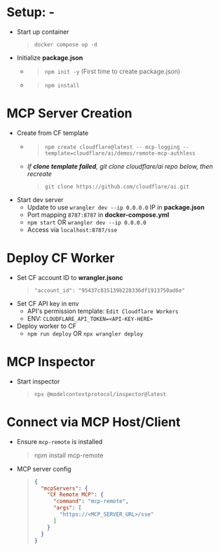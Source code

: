 # Setup: -
- Start up container
    > `docker compose up -d`
- Initialize **package.json**
    - > `npm init -y` (First time to create package.json)
    - > `npm install`

# MCP Server Creation
- Create from CF template
    - > `npm create cloudflare@latest -- mcp-logging --template=cloudflare/ai/demos/remote-mcp-authless`
    - *If **clone template failed**, git clone cloudflare/ai repo below, then recreate*
        > `git clone https://github.com/cloudflare/ai.git`
- Start dev server
    - Update to use `wrangler dev --ip 0.0.0.0` IP in **package.json**
    - Port mapping `8787:8787` in **docker-compose.yml**
    - `npm start` OR `wrangler dev --ip 0.0.0.0`
    - Access via `localhost:8787/sse`

# Deploy CF Worker
- Set CF account ID to **wrangler.jsonc**
    > `"account_id": "95437c835139b228336df1913750ad6e"`
- Set CF API key in env
    - API's permission template: `Edit Cloudflare Workers`
    - ENV: `CLOUDFLARE_API_TOKEN=<API-KEY-HERE>`
- Deploy worker to CF
    - `npm run deploy` OR `npx wrangler deploy`

# MCP Inspector
- Start inspector
    > `npx @modelcontextprotocol/inspector@latest`

# Connect via MCP Host/Client
- Ensure `mcp-remote` is installed
    > npm install mcp-remote
- MCP server config
    > ```json
    > {
    >   "mcpServers": {
    >     "CF Remote MCP": {
    >       "command": "mcp-remote",
    >       "args": [
    >         "https://<MCP_SERVER_URL>/sse"
    >       ]
    >     }
    >   }
    > }
    > ```